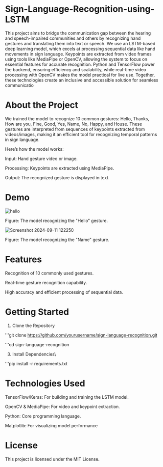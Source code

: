 # Sign-Language-Recognition-using-LSTM

This project aims to bridge the communication gap between the hearing and speech-impaired communities and others by recognizing hand gestures and translating them into text or speech. We use an LSTM-based deep learning model, which excels at processing sequential data like hand movements in sign language. Keypoints are extracted from video frames using tools like MediaPipe or OpenCV, allowing the system to focus on essential features for accurate recognition. Python and TensorFlow power the backend, ensuring efficiency and scalability, while real-time video processing with OpenCV makes the model practical for live use. Together, these technologies create an inclusive and accessible solution for seamless communicatio

# About the Project

We trained the model to recognize 10 common gestures:
Hello, Thanks, How are you, Fine, Good, Yes, Name, No, Happy, and House.
These gestures are interpreted from sequences of keypoints extracted from videos/images, making it an efficient tool for recognizing temporal patterns in sign language.

Here’s how the model works:

Input: Hand gesture video or image.

Processing: Keypoints are extracted using MediaPipe.

Output: The recognized gesture is displayed in text.

# Demo

![hello](https://github.com/user-attachments/assets/e4376cb4-1588-48f4-8779-ba1145583816)


Figure: The model recognizing the "Hello" gesture.


![Screenshot 2024-09-11 122250](https://github.com/user-attachments/assets/9b275b8f-0f3e-41b8-be4e-a9f584b3b9d4)


Figure: The model recognizing the "Name" gesture.


# Features

Recognition of 10 commonly used gestures.

Real-time gesture recognition capability.

High accuracy and efficient processing of sequential data.



# Getting Started

1. Clone the Repository

'''git clone https://github.com/yourusername/sign-language-recognition.git

'''cd sign-language-recognition

3. Install Dependencies\

'''pip install -r requirements.txt


# Technologies Used

TensorFlow/Keras: For building and training the LSTM model.

OpenCV & MediaPipe: For video and keypoint extraction.

Python: Core programming language.

Matplotlib: For visualizing model performance


# License

This project is licensed under the MIT License.
